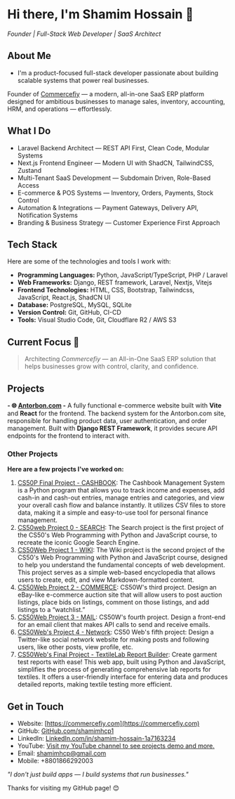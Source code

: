 # Hi there, I'm Shamim Hossain 👋
*Founder | Full-Stack Web Developer | SaaS Architect*

## About Me

- I'm a product-focused full-stack developer passionate about building scalable systems that power real businesses.

Founder of [Commercefiy](https://commercefiy.com) — a modern, all-in-one SaaS ERP platform designed for ambitious businesses to manage sales, inventory, accounting, HRM, and operations — effortlessly.

## What I Do

- Laravel Backend Architect — REST API First, Clean Code, Modular Systems
- Next.js Frontend Engineer — Modern UI with ShadCN, TailwindCSS, Zustand
- Multi-Tenant SaaS Development — Subdomain Driven, Role-Based Access
- E-commerce & POS Systems — Inventory, Orders, Payments, Stock Control
- Automation & Integrations — Payment Gateways, Delivery API, Notification Systems
- Branding & Business Strategy — Customer Experience First Approach

## Tech Stack

Here are some of the technologies and tools I work with:

- **Programming Languages:** Python, JavaScript/TypeScript, PHP / Laravel
- **Web Frameworks:** Django, REST framework, Laravel, Nextjs, Vitejs
- **Frontend Technologies:** HTML, CSS, Bootstrap, Tailwindcss, JavaScript, React.js, ShadCN UI  
- **Database:** PostgreSQL, MySQL, SQLite
- **Version Control:** Git, GitHub, CI-CD
- **Tools:** Visual Studio Code, Git, Cloudflare R2 / AWS S3

## Current Focus 🚀

> Architecting *Commercefiy* — an All-in-One SaaS ERP solution that helps businesses grow with control, clarity, and confidence.


## Projects

**- 🌐 [Antorbon.com](https://antorbon.com) -** A fully functional e-commerce website built with **Vite** and **React** for the frontend. The backend system for the Antorbon.com site, responsible for handling product data, user authentication, and order management. Built with **Django REST Framework**, it provides secure API endpoints for the frontend to interact with. 

### Other Projects

**Here are a few projects I've worked on:**

1. [CS50P Final Project - CASHBOOK](https://github.com/shamimhcp1/cs50p-final-project-cashbook.git): The Cashbook Management System is a Python program that allows you to track income and expenses, add cash-in and cash-out entries, manage entries and categories, and view your overall cash flow and balance instantly. It utilizes CSV files to store data, making it a simple and easy-to-use tool for personal finance management.
2. [CS50web Project 0 - SEARCH](https://github.com/shamimhcp1/cs50w-project-0-search.git): The Search project is the first project of the CS50's Web Programming with Python and JavaScript course, to recreate the iconic Google Search Engine.
3. [CS50Web Project 1 - WIKI](https://github.com/shamimhcp1/cs50w-project-1-wiki.git): The Wiki project is the second project of the CS50's Web Programming with Python and JavaScript course, designed to help you understand the fundamental concepts of web development. This project serves as a simple web-based encyclopedia that allows users to create, edit, and view Markdown-formatted content.
4. [CS50Web Project 2 - COMMERCE](https://github.com/shamimhcp1/cs50w-project-2-commerce.git): CS50W's third project. Design an eBay-like e-commerce auction site that will allow users to post auction listings, place bids on listings, comment on those listings, and add listings to a “watchlist.”
5. [CS50Web Project 3 - MAIL](https://github.com/shamimhcp1/cs50w-project-3-mail.git): CS50W's fourth project. Design a front-end for an email client that makes API calls to send and receive emails.
6. [CS50Web's Project 4 - Network](https://github.com/shamimhcp1/cs50w-project-4-network.git): CS50 Web's fifth project: Design a Twitter-like social network website for making posts and following users, like other posts, view profile, etc.
7. [CS50Web's Final Project - TextileLab Report Builder](https://github.com/shamimhcp1/cs50w-final-project-textile-lab): Create garment test reports with ease! This web app, built using Python and JavaScript, simplifies the process of generating comprehensive lab reports for textiles. It offers a user-friendly interface for entering data and produces detailed reports, making textile testing more efficient.

## Get in Touch

- Website: [https://commercefiy.com](https://commercefiy.com)
- GitHub: [GitHub.com/shamimhcp1](https://github.com/shamimhcp1)
- LinkedIn: [LinkedIn.com/in/shamim-hossain-1a7163234](https://www.linkedin.com/in/shamim-hossain-1a7163234)
- YouTube: [Visit my YouTube channel to see projects demo and more.](https://www.youtube.com/channel/UCgEH-jlmAgaQASr4EDVUmRg)
- Email: shamimhcp@gmail.com
- Mobile: +8801866292003

*"I don't just build apps — I build systems that run businesses."*

Thanks for visiting my GitHub page! 😊


